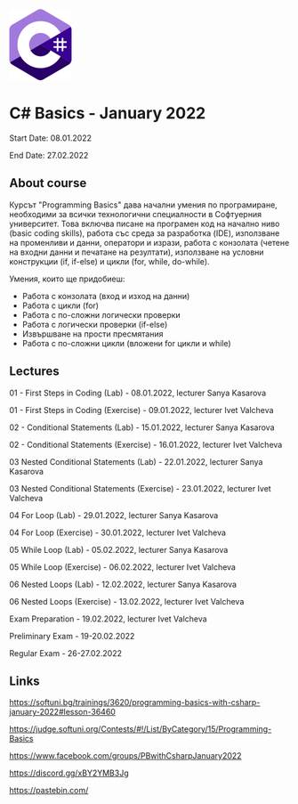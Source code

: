 <picture>
  <img alt="C# Logo" src="CSharp.svg">
</picture>



# C# Basics - January 2022

Start Date: 08.01.2022

End Date: 27.02.2022


## About course 


Курсът "Programming Basics" дава начални умения по програмиране, необходими за всички технологични специалности в Софтуерния университет. Това включва писане на програмен код на начално ниво (basic coding skills), работа със среда за разработка (IDE), използване на променливи и данни, оператори и изрази, работа с конзолата (четене на входни данни и печатане на резултати), използване на условни конструкции (if, if-else) и цикли (for, while, do-while).

Умения, които ще придобиеш:
- Работа с конзолата (вход и изход на данни)
- Работа с цикли (for)
- Работа с по-сложни логически проверки
- Работа с логически проверки (if-else)
- Извършване на прости пресмятания
- Работа с по-сложни цикли (вложени for цикли и while)


## Lectures 

01 - First Steps in Coding (Lab) - 08.01.2022, lecturer Sanya Kasarova 

01 - First Steps in Coding (Exercise) - 09.01.2022, lecturer Ivet Valcheva 


02 - Conditional Statements (Lab) - 15.01.2022, lecturer Sanya Kasarova

02 - Conditional Statements (Exercise) - 16.01.2022, lecturer Ivet Valcheva


03 Nested Conditional Statements (Lab) - 22.01.2022, lecturer Sanya Kasarova

03 Nested Conditional Statements (Exercise) - 23.01.2022, lecturer Ivet Valcheva


04 For Loop (Lab) - 29.01.2022, lecturer Sanya Kasarova

04 For Loop (Exercise) - 30.01.2022, lecturer Ivet Valcheva


05 While Loop (Lab) - 05.02.2022, lecturer Sanya Kasarova

05 While Loop (Exercise) - 06.02.2022, lecturer Ivet Valcheva


06 Nested Loops (Lab) - 12.02.2022, lecturer Sanya Kasarova

06 Nested Loops (Exercise) - 13.02.2022, lecturer Ivet Valcheva


Exam Preparation - 19.02.2022, lecturer Ivet Valcheva

Preliminary Exam - 19-20.02.2022

Regular Exam - 26-27.02.2022


## Links 


https://softuni.bg/trainings/3620/programming-basics-with-csharp-january-2022#lesson-36460

https://judge.softuni.org/Contests/#!/List/ByCategory/15/Programming-Basics

https://www.facebook.com/groups/PBwithCsharpJanuary2022

https://discord.gg/xBY2YMB3Jg

https://pastebin.com/

